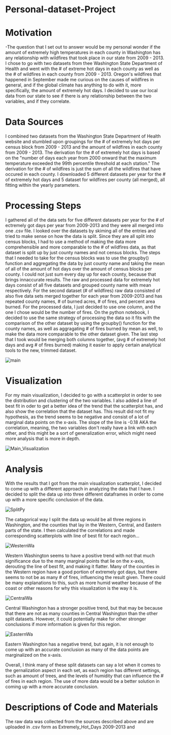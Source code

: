 # Personal-dataset-Project

# Motivation
-The question that I set out to answer would be my personal wonder if the amount of extremely high temperatures in each county in Washington has any relationship with wildfires that took place in our state from 2009 - 2013. I chose to go with two datasets from thee Washington State Department of Health and went with the # of extreme hot days in each county as well as the # of wildfires in each county from 2009 - 2013. Oregon's wildfires that happened in September made me curious on the causes of wildfires in general, and if the global climate has anything to do with it, more specifically, the amount of extremely hot days. I decided to use our local data from our state to see if there is any relationship between the two variables, and if they correlate.  

# Data Sources
I combined two datasets from the Washington State Department of Health website and stumbled upon groupings for the # of extremely hot days per census block from 2009 - 2013 and the amount of wildfires in each county from 2009 - 2013. The derivation for the # of extremely hot days is based on the "number of days each year from 2000 onward that the maximum temperature exceeded the 99th percentile threshold at each station." The derivation for the # of wildfires is just the sum of all the wildfires that have occured in each county. I downloaded 5 different datasets per year for the # of extremely hot days  and 5 dataset for wildfires per county (all merged), all fitting within the yearly parameters. 

# Processing Steps
I gathered all of the data sets for five different datasets per year for the # of ectremely got days per year from 2009-2013 and they were all merged into one .csv file. I looked over the datasets by skiming all of the entries and tried to make sense on how the data is split. Since they are all split into census blocks, I had to use a method of making the data more comprehensible and more comparable to the # of wildfires data, as that dataset is split up by just county names and not census blocks. The steps that I needed to take for the census blocks was to use the groupby() function and aggregating the data by just county name and taking the mean of all of the amount of hot days over the amount of census blocks per county. I could not just sum every day up for each county, because that brings innaccurate results. The raw and processed data for extremely hot days consist of all five datasets and grouped county name with mean respectively. For the second dataset (# of wildfires) raw data consisted of also five data sets merged together for each year from 2009-2013 and has repeated county names, # of burned acres, # of fires, and percent area burned. For the processed data, I just decided to use one column, and the one I chose would be the number of fires. On the python notebook, I decided to use the same strategy of processing the data so it fits with the comparison of the other dataset by using the groupby() function for the county names, as well as aggragating # of fires burned by mean as well, to make the data more comparable to the other dataset given. The last step that I took would be merging both columns together, (avg # of extremely hot days and avg # of fires burned) making it easier to apply certain analytical tools to the new, trimmed dataset.

![main](https://user-images.githubusercontent.com/72293385/101267493-2e40ca80-370e-11eb-9b42-5131d6d479e4.PNG)

# Visualization
For my main visualization, I decided to go with a scatterplot in order to see the distribution and clustering of the two variables. I also added a line of best fit in oder to get a better idea of the trend that the scatterplot has, and also show the correlation that the dataset has. This result did not fit my hypothesis, as the trend seems to be negative and consist of a lot of marginal data points on the x-axis. The slope of the line is -0.18 AKA the correlation, meaning, the two variables don't really have a link with each other, and this might be a sort of generalization error, which might need more analysis that is more in depth.

![Main_Visualization](https://user-images.githubusercontent.com/72293385/101267880-a3ae9a00-3712-11eb-8146-ab4954e0d5b5.PNG)

# Analysis
With the results that I got from the main visualization scatterplot, I decided to come up with a different approach in analyzing the data that I have. I decided to split the data up into three different dataframes in order to come up with a more specific conclusion of the data. 

![SplitPy](https://user-images.githubusercontent.com/72293385/101268207-7e6f5b00-3715-11eb-8b84-2a2fc108339b.PNG)

The catagorical way I split the data up would be all three regions in Washington, and the counties that lay in the Western, Central, and Eastern parts of the state. I then calculated the correlations and made corresponding scatterplots with line of best fit for each region...

![WesternWa](https://user-images.githubusercontent.com/72293385/101268299-4d435a80-3716-11eb-93bf-fc9ac0350f36.PNG)

Western Washington seems to have a positive trend with not that much significance due to the many marginal points that lie on the x-axis, derouting the line of best fit, and making it flatter. Many of the counties in the Western region have a good portion of extremely got days, but there seems to not be as many # of fires, influencing the result given. There could be many explanations to this, such as more humid weather because of the coast or other reasons for why this visualization is the way it is.

![CentralWa](https://user-images.githubusercontent.com/72293385/101268302-503e4b00-3716-11eb-8948-d2a345c59e41.PNG)

Central Washington has a stronger positive trend, but that may be because that there are not as many counties in Central Washington than the other split datasets. However, it could potentially make for other stronger conclusions if more information is given for this region.

![EasternWa](https://user-images.githubusercontent.com/72293385/101268301-4e748780-3716-11eb-886b-4299804144f5.PNG)

Eastern Washington has a negative trend, but again, it is not enough to come up with an accurate conclusion as many of the data points are marginalized on the x-axis. 

Overall, I think many of these split datasets can say a lot when it comes to the gernalization aspect in each set, as each region has different settings, such as amount of trees, and the levels of humidity that can influence the # of fires in each region. The use of more data would be a better solution in coming up with a more accurate conclusion.

# Descriptions of Code and Materials
The raw data was collected from the sources described above and are uploaded in .csv form as Extremely_Hot_Days 2009-2013 and 

